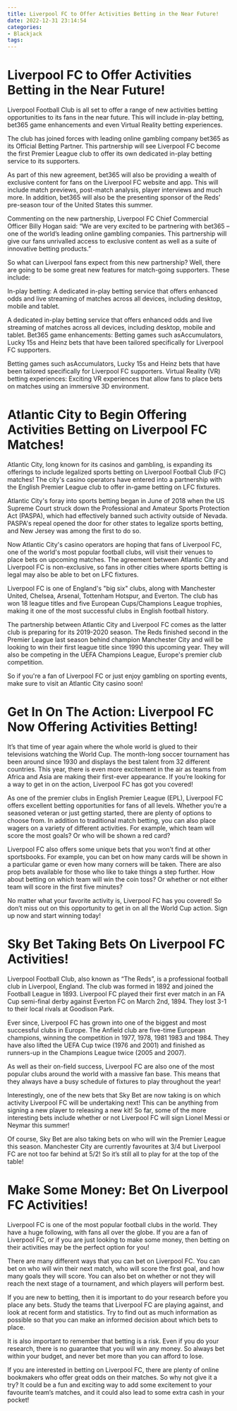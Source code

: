 ```yaml
---
title: Liverpool FC to Offer Activities Betting in the Near Future!
date: 2022-12-31 23:14:54
categories:
- Blackjack
tags:
---
```



#  Liverpool FC to Offer Activities Betting in the Near Future!

Liverpool Football Club is all set to offer a range of new activities betting opportunities to its fans in the near future. This will include in-play betting, bet365 game enhancements and even Virtual Reality betting experiences.

The club has joined forces with leading online gambling company bet365 as its Official Betting Partner. This partnership will see Liverpool FC become the first Premier League club to offer its own dedicated in-play betting service to its supporters.

As part of this new agreement, bet365 will also be providing a wealth of exclusive content for fans on the Liverpool FC website and app. This will include match previews, post-match analysis, player interviews and much more. In addition, bet365 will also be the presenting sponsor of the Reds’ pre-season tour of the United States this summer.

Commenting on the new partnership, Liverpool FC Chief Commercial Officer Billy Hogan said: “We are very excited to be partnering with bet365 – one of the world’s leading online gambling companies. This partnership will give our fans unrivalled access to exclusive content as well as a suite of innovative betting products.”

So what can Liverpool fans expect from this new partnership? Well, there are going to be some great new features for match-going supporters. These include:

In-play betting: A dedicated in-play betting service that offers enhanced odds and live streaming of matches across all devices, including desktop, mobile and tablet.

A dedicated in-play betting service that offers enhanced odds and live streaming of matches across all devices, including desktop, mobile and tablet. Bet365 game enhancements: Betting games such asAccumulators, Lucky 15s and Heinz bets that have been tailored specifically for Liverpool FC supporters.

Betting games such asAccumulators, Lucky 15s and Heinz bets that have been tailored specifically for Liverpool FC supporters. Virtual Reality (VR) betting experiences: Exciting VR experiences that allow fans to place bets on matches using an immersive 3D environment.

#  Atlantic City to Begin Offering Activities Betting on Liverpool FC Matches!

Atlantic City, long known for its casinos and gambling, is expanding its offerings to include legalized sports betting on Liverpool Football Club (FC) matches! The city's casino operators have entered into a partnership with the English Premier League club to offer in-game betting on LFC fixtures.

Atlantic City's foray into sports betting began in June of 2018 when the US Supreme Court struck down the Professional and Amateur Sports Protection Act (PASPA), which had effectively banned such activity outside of Nevada. PASPA's repeal opened the door for other states to legalize sports betting, and New Jersey was among the first to do so.

Now Atlantic City's casino operators are hoping that fans of Liverpool FC, one of the world's most popular football clubs, will visit their venues to place bets on upcoming matches. The agreement between Atlantic City and Liverpool FC is non-exclusive, so fans in other cities where sports betting is legal may also be able to bet on LFC fixtures.

Liverpool FC is one of England's "big six" clubs, along with Manchester United, Chelsea, Arsenal, Tottenham Hotspur, and Everton. The club has won 18 league titles and five European Cups/Champions League trophies, making it one of the most successful clubs in English football history.

The partnership between Atlantic City and Liverpool FC comes as the latter club is preparing for its 2019-2020 season. The Reds finished second in the Premier League last season behind champion Manchester City and will be looking to win their first league title since 1990 this upcoming year. They will also be competing in the UEFA Champions League, Europe's premier club competition.

So if you're a fan of Liverpool FC or just enjoy gambling on sporting events, make sure to visit an Atlantic City casino soon!

#  Get In On The Action: Liverpool FC Now Offering Activities Betting!

It’s that time of year again where the whole world is glued to their televisions watching the World Cup. The month-long soccer tournament has been around since 1930 and displays the best talent from 32 different countries. This year, there is even more excitement in the air as teams from Africa and Asia are making their first-ever appearance. If you’re looking for a way to get in on the action, Liverpool FC has got you covered!

As one of the premier clubs in English Premier League (EPL), Liverpool FC offers excellent betting opportunities for fans of all levels. Whether you’re a seasoned veteran or just getting started, there are plenty of options to choose from. In addition to traditional match betting, you can also place wagers on a variety of different activities. For example, which team will score the most goals? Or who will be shown a red card?

Liverpool FC also offers some unique bets that you won’t find at other sportsbooks. For example, you can bet on how many cards will be shown in a particular game or even how many corners will be taken. There are also prop bets available for those who like to take things a step further. How about betting on which team will win the coin toss? Or whether or not either team will score in the first five minutes?

No matter what your favorite activity is, Liverpool FC has you covered! So don’t miss out on this opportunity to get in on all the World Cup action. Sign up now and start winning today!

#  Sky Bet Taking Bets On Liverpool FC Activities!

Liverpool Football Club, also known as “The Reds”, is a professional football club in Liverpool, England. The club was formed in 1892 and joined the Football League in 1893. Liverpool FC played their first ever match in an FA Cup semi-final derby against Everton FC on March 2nd, 1894. They lost 3-1 to their local rivals at Goodison Park.

Ever since, Liverpool FC has grown into one of the biggest and most successful clubs in Europe. The Anfield club are five-time European champions, winning the competition in 1977, 1978, 1981 1983 and 1984. They have also lifted the UEFA Cup twice (1976 and 2001) and finished as runners-up in the Champions League twice (2005 and 2007).

As well as their on-field success, Liverpool FC are also one of the most popular clubs around the world with a massive fan base. This means that they always have a busy schedule of fixtures to play throughout the year!

Interestingly, one of the new bets that Sky Bet are now taking is on which activity Liverpool FC will be undertaking next! This can be anything from signing a new player to releasing a new kit! So far, some of the more interesting bets include whether or not Liverpool FC will sign Lionel Messi or Neymar this summer!

Of course, Sky Bet are also taking bets on who will win the Premier League this season. Manchester City are currently favourites at 3/4 but Liverpool FC are not too far behind at 5/2! So it’s still all to play for at the top of the table!

#  Make Some Money: Bet On Liverpool FC Activities!

Liverpool FC is one of the most popular football clubs in the world. They have a huge following, with fans all over the globe. If you are a fan of Liverpool FC, or if you are just looking to make some money, then betting on their activities may be the perfect option for you!

There are many different ways that you can bet on Liverpool FC. You can bet on who will win their next match, who will score the first goal, and how many goals they will score. You can also bet on whether or not they will reach the next stage of a tournament, and which players will perform best.

If you are new to betting, then it is important to do your research before you place any bets. Study the teams that Liverpool FC are playing against, and look at recent form and statistics. Try to find out as much information as possible so that you can make an informed decision about which bets to place.

It is also important to remember that betting is a risk. Even if you do your research, there is no guarantee that you will win any money. So always bet within your budget, and never bet more than you can afford to lose.

If you are interested in betting on Liverpool FC, there are plenty of online bookmakers who offer great odds on their matches. So why not give it a try? It could be a fun and exciting way to add some excitement to your favourite team’s matches, and it could also lead to some extra cash in your pocket!
